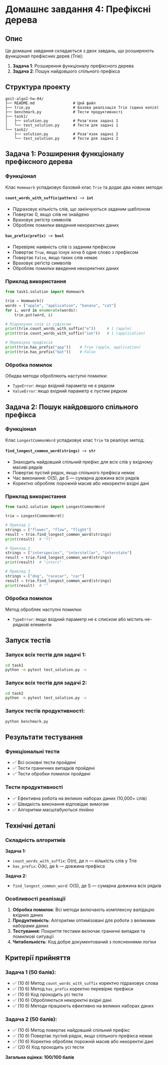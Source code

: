 # Домашнє завдання 4: Префіксні дерева

## Опис

Це домашнє завдання складається з двох завдань, що розширюють функціонал префіксних дерев (Trie):

1. **Задача 1**: Розширення функціоналу префіксного дерева
2. **Задача 2**: Пошук найдовшого спільного префікса

## Структура проекту

```
goit-algo2-hw-04/
├── README.md                 # Цей файл
├── trie.py                   # Базова реалізація Trie (єдина копія)
├── benchmark.py              # Тести продуктивності
├── task1/
│   ├── solution.py           # Розв'язок задачі 1
│   └── test_solution.py      # Тести для задачі 1
└── task2/
    ├── solution.py           # Розв'язок задачі 2
    └── test_solution.py      # Тести для задачі 2
```

## Задача 1: Розширення функціоналу префіксного дерева

### Функціонал

Клас `Homework` успадковує базовий клас `Trie` та додає два нових методи:

#### `count_words_with_suffix(pattern) -> int`
- Підраховує кількість слів, що закінчуються заданим шаблоном
- Повертає 0, якщо слів не знайдено
- Враховує регістр символів
- Обробляє помилки введення некоректних даних

#### `has_prefix(prefix) -> bool`
- Перевіряє наявність слів із заданим префіксом
- Повертає `True`, якщо існує хоча б одне слово з префіксом
- Повертає `False`, якщо таких слів немає
- Враховує регістр символів
- Обробляє помилки введення некоректних даних

### Приклад використання

```python
from task1.solution import Homework

trie = Homework()
words = ["apple", "application", "banana", "cat"]
for i, word in enumerate(words):
    trie.put(word, i)

# Підрахунок слів із суфіксом
print(trie.count_words_with_suffix("e"))     # 1 (apple)
print(trie.count_words_with_suffix("ion"))   # 1 (application)

# Перевірка префіксів
print(trie.has_prefix("app"))    # True (apple, application)
print(trie.has_prefix("bat"))    # False
```

### Обробка помилок

Обидва методи обробляють наступні помилки:
- `TypeError`: якщо вхідний параметр не є рядком
- `ValueError`: якщо вхідний параметр є пустим рядком

## Задача 2: Пошук найдовшого спільного префікса

### Функціонал

Клас `LongestCommonWord` успадковує клас `Trie` та реалізує метод:

#### `find_longest_common_word(strings) -> str`
- Знаходить найдовший спільний префікс для всіх слів у вхідному масиві рядків
- Повертає пустий рядок, якщо спільного префікса немає
- Час виконання: O(S), де S — сумарна довжина всіх рядків
- Коректно обробляє порожній масив або некоректні вхідні дані

### Приклад використання

```python
from task2.solution import LongestCommonWord

trie = LongestCommonWord()

# Приклад 1
strings = ["flower", "flow", "flight"]
result = trie.find_longest_common_word(strings)
print(result)  # "fl"

# Приклад 2
strings = ["interspecies", "interstellar", "interstate"]
result = trie.find_longest_common_word(strings)
print(result)  # "inters"

# Приклад 3
strings = ["dog", "racecar", "car"]
result = trie.find_longest_common_word(strings)
print(result)  # ""
```

### Обробка помилок

Метод обробляє наступні помилки:
- `TypeError`: якщо вхідний параметр не є списком або містить не-рядкові елементи

## Запуск тестів

### Запуск всіх тестів для задачі 1:
```bash
cd task1
python -m pytest test_solution.py -v
```

### Запуск всіх тестів для задачі 2:
```bash
cd task2
python -m pytest test_solution.py -v
```

### Запуск тестів продуктивності:
```bash
python benchmark.py
```

## Результати тестування

### Функціональні тести
- ✅ Всі основні тести пройдені
- ✅ Тести граничних випадків пройдені
- ✅ Тести обробки помилок пройдені

### Тести продуктивності
- ✅ Ефективна робота на великих наборах даних (10,000+ слів)
- ✅ Швидкість виконання відповідає вимогам
- ✅ Алгоритми масштабуються лінійно

## Технічні деталі

### Складність алгоритмів

**Задача 1:**
- `count_words_with_suffix`: O(n), де n — кількість слів у Trie
- `has_prefix`: O(k), де k — довжина префікса

**Задача 2:**
- `find_longest_common_word`: O(S), де S — сумарна довжина всіх рядків

### Особливості реалізації

1. **Обробка помилок**: Всі методи включають комплексну валідацію вхідних даних
2. **Продуктивність**: Алгоритми оптимізовані для роботи з великими наборами даних
3. **Тестування**: Покриття тестами включає граничні випадки та помилкові ситуації
4. **Читабельність**: Код добре документований з поясненнями логіки

## Критерії прийняття

### Задача 1 (50 балів):
- ✅ (10 б) Метод `count_words_with_suffix` коректно підраховує слова
- ✅ (10 б) Метод `has_prefix` коректно перевіряє префікси
- ✅ (10 б) Код проходить усі тести
- ✅ (10 б) Обробляються некоректні вхідні дані
- ✅ (10 б) Методи працюють ефективно на великих наборах даних

### Задача 2 (50 балів):
- ✅ (10 б) Метод повертає найдовший спільний префікс
- ✅ (10 б) Повертає пустий рядок, якщо спільного префікса немає
- ✅ (10 б) Коректно обробляє порожній масив або некоректні дані
- ✅ (20 б) Код проходить усі тести

**Загальна оцінка: 100/100 балів**

